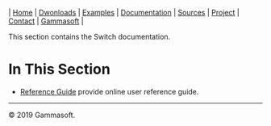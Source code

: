 | [Home](home.md) | [Dwonloads](downloads.md) | [Examples](examples.md) | [Documentation](documentation.md) | [Sources](https://github.com/gammasoft71/xtd.tunit) | [Project](https://sourceforge.net/projects/tunitpro/) | [Contact](contact.md) | [Gammasoft](https://gammasoft71.wixsite.com/gammasoft) |

This section contains the Switch documentation. ​

# In This Section

* [Reference Guide](https://gammasoft71.wixsite.com/xtd-tunit) provide online user reference guide.

______________________________________________________________________________________________

© 2019 Gammasoft.
